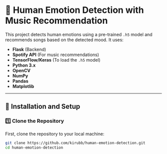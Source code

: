 # 🎵 Human Emotion Detection with Music Recommendation

This project detects human emotions using a pre-trained `.h5` model and recommends songs based on the detected mood. It uses:
- **Flask** (Backend)
- **Spotify API** (For music recommendations)
- **TensorFlow/Keras** (To load the `.h5` model)
- **Python 3.x**
- **OpenCV**
- **NumPy**
- **Pandas**
- **Matplotlib**

---

## 🚀 **Installation and Setup**

### 1️⃣ **Clone the Repository**
First, clone the repository to your local machine:
```bash
git clone https://github.com/kirubb/human-emotion-detection.git
cd human-emotion-detection
